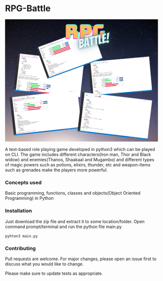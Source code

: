# RPG-Battle

![img](BATTLE_screensshots.png)

A text-based role playing game developed in python3 which can be played on CLI.
The game includes different characters(Iron man, Thor and Black widow) and enemies(Thanos, Shaakaal and Mugambo) and different types of magic powers such as potions, elixirs, thunder, etc and weapon-items such as grenades make the players more powerful.

### Concepts used
Basic programming, functions, classes and objects(Object Oriented Programming) in Python


### Installation

Just download the zip file and extract it to some location/folder. Open command prompt/terminal and run the python file main.py

```
pyhton3 main.py
```


### Contributing
Pull requests are welcome. For major changes, please open an issue first to discuss what you would like to change.

Please make sure to update tests as appropriate.
